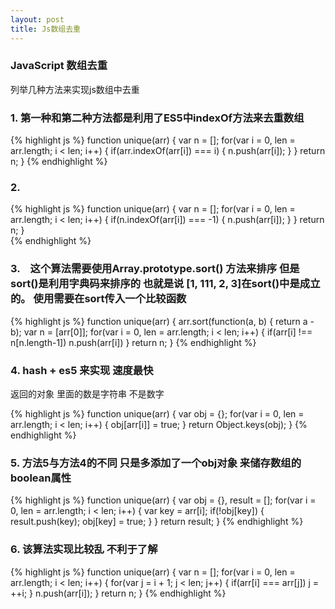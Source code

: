 ```yaml
---
layout: post
title: Js数组去重
---
```



###  JavaScript 数组去重

列举几种方法来实现js数组中去重

### 1. 第一种和第二种方法都是利用了ES5中indexOf方法来去重数组

{% highlight js %}
function unique(arr) {
	var n = [];
	for(var i = 0, len = arr.length; i < len; i++) {
		if(arr.indexOf(arr[i]) === i) {
			n.push(arr[i]);
		}
	}
	return n;
}
{% endhighlight %}


### 2. 

{% highlight js %}
function unique(arr) {
	var n = [];
	for(var i = 0, len = arr.length; i < len; i++) {
		if(n.indexOf(arr[i]) === -1) {
			n.push(arr[i]);
		}
	}
	return n;
}	
{% endhighlight  %}

### 3.　这个算法需要使用Array.prototype.sort() 方法来排序 但是sort()是利用字典码来排序的 也就是说  [1, 111, 2, 3]在sort()中是成立的。 使用需要在sort传入一个比较函数 

{% highlight js %} 
function unique(arr) {
	arr.sort(function(a, b) { return a - b);
	var n = [arr[0]];
	for(var i = 0, len = arr.length; i < len; i++) {
		if(arr[i] !== n[n.length-1])
			n.push(arr[i])
	}
	return n;
}
{% endhighlight %}

### 4. hash + es5 来实现  速度最快 
返回的对象 里面的数是字符串 不是数字

{% highlight js %}
function unique(arr) {
	var obj = {};
	for(var i = 0, len = arr.length; i < len; i++) {
		obj[arr[i]] = true;
	}
	return Object.keys(obj);
}
{% endhighlight  %}

### 5. 方法5与方法4的不同 只是多添加了一个obj对象 来储存数组的boolean属性

{% highlight js %}
function unique(arr) {
	var obj = {}, result = [];
	for(var i = 0, len = arr.length; i < len; i++) {
		var key = arr[i];
		if(!obj[key]) {
			result.push(key);
			obj[key] = true;
		}
	}
	return result;
}
{% endhighlight %}

### 6. 该算法实现比较乱 不利于了解   

{% highlight js %}
function unique(arr) {
	var n = [];
	for(var i = 0, len = arr.length; i < len; i++) {
		for(var j = i + 1; j < len; j++) {
			if(arr[i] === arr[j]) 
				j = ++i;
			}
				n.push(arr[i]);
	}
	return n;
}
{% endhighlight %}